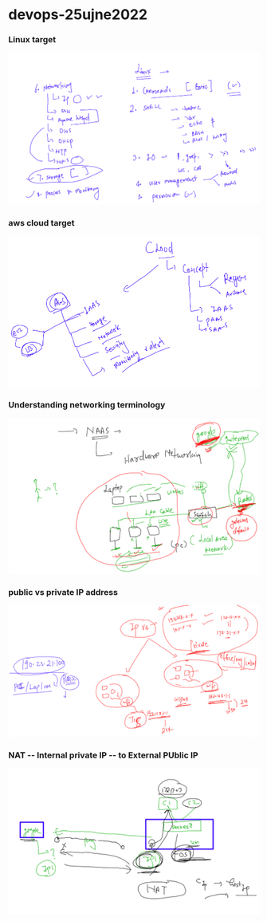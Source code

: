 # devops-25ujne2022

### Linux target 

<img src="ln.png" />

### aws cloud target 

<img src="cl.png" />

### Understanding networking terminology 

<img src="naas.png">

### public vs private IP address

<img src="iptype.png">

### NAT -- Internal private IP -- to External PUblic IP 

<img src="nat.png">



